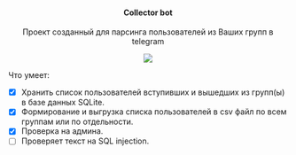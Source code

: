 <!-- <h1 align="center">
  <br>
  <a href="https://github.com/s0md3v/XSStrike"><img src="https://image.ibb.co/cpuYoA/xsstrike-logo.png" alt="XSStrike"></a>
  <br>
  Сollector bot
  <br>
</h1> -->

<h4 align="center">Сollector bot</h4>

<p align="center">Проект созданный для парсинга пользователей из Ваших групп в telegram</p>

<p align="center">
	<img src="https://img.shields.io/pypi/pyversions/apache-airflow.svg">
</p>


<!-- collector-bot	[![PyPI - Python Version](https://img.shields.io/pypi/pyversions/apache-airflow.svg)](https://pypi.org/project/apache-airflow/)
=================================================================================================================================================================================
**collector-bot** – проект созданный для парсинга пользователей из Ваших групп в telegram -->

Что умеет:
- [x] Хранить список пользователей вступивших и вышедших из групп(ы) в базе данных SQLite.
- [x] Формирование и выгрузка списка пользователей в csv файл по всем группам или по отдельности. 
- [x] Проверка на админа.
- [ ] Проверяет текст на SQL injection.